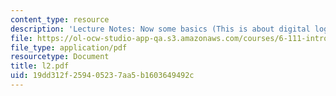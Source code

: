 ```yaml
---
content_type: resource
description: 'Lecture Notes: Now some basics (This is about digital logic)'
file: https://ol-ocw-studio-app-qa.s3.amazonaws.com/courses/6-111-introductory-digital-systems-laboratory-fall-2002/19dd312f259405237aa5b1603649492c_l2.pdf
file_type: application/pdf
resourcetype: Document
title: l2.pdf
uid: 19dd312f-2594-0523-7aa5-b1603649492c
---
```

